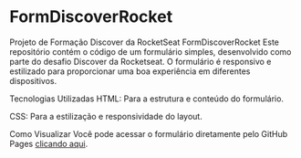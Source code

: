 # FormDiscoverRocket
Projeto de Formação Discover da RocketSeat
FormDiscoverRocket
Este repositório contém o código de um formulário simples, desenvolvido como parte do desafio Discover da Rocketseat. O formulário é responsivo e estilizado para proporcionar uma boa experiência em diferentes dispositivos.

Tecnologias Utilizadas
HTML: Para a estrutura e conteúdo do formulário.

CSS: Para a estilização e responsividade do layout.

Como Visualizar
Você pode acessar o formulário diretamente pelo GitHub Pages [clicando aqui]().
